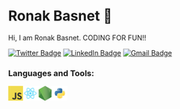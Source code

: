 # Ronak Basnet 🙌

Hi, I am Ronak Basnet. CODING FOR FUN!!

[![Twitter Badge](https://img.shields.io/badge/-Twitter-blue?style=flat-square&logo=Twitter&logoColor=white&link=https://x.com/home)](https://x.com/home)
[![LinkedIn Badge](https://img.shields.io/badge/-LinkedIn-blue?style=flat-square&logo=LinkedIn&logoColor=white&link=https://www.linkedin.com/in/ronak-basnet-53080628a/)](https://www.linkedin.com/in/ronak-basnet-53080628a/)
[![Gmail Badge](https://img.shields.io/badge/-Gmail-c14438?style=flat-square&logo=Gmail&logoColor=white&link=mailto:ronakbasnet2005@gmail.com)](mailto:ronakbasnet2005@gmail.com)

### Languages and Tools:

<img align="left" alt="JavaScript" width="30px" src="https://raw.githubusercontent.com/github/explore/main/topics/javascript/javascript.png" />
<img align="left" alt="React" width="30px" src="https://raw.githubusercontent.com/github/explore/main/topics/react/react.png" />
<img align="left" alt="Node.js" width="30px" src="https://raw.githubusercontent.com/github/explore/main/topics/nodejs/nodejs.png" />
<img align="left" alt="Python" width="30px" src="https://raw.githubusercontent.com/github/explore/main/topics/python/python.png" />
<br>

